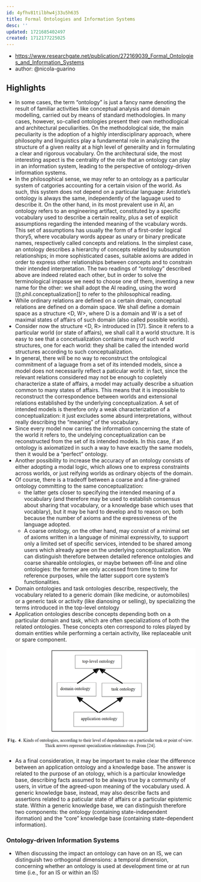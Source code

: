 ```yaml
---
id: 4yfhv81tilbhw4j33u5h635
title: Formal Ontologies and Information Systems
desc: ''
updated: 1721685402497
created: 1712177225025
---
```


- https://www.researchgate.net/publication/272169039_Formal_Ontologies_and_Information_Systems
- author: @nicola-guarino

## Highlights

- In some cases, the term “ontology” is just a fancy name denoting the result of familiar activities like conceptual analysis and domain modelling, carried out by means of standard methodologies. In many cases, however, so-called ontologies present their own methodlogical and architectural peculiarities. On the methodological side, the main peculiarity is the adoption of a highly interdisciplinary approach, where philosophy and linguistics play a fundamental role in analyzing the structure of a given reality at a high level of generality and in formulating a clear and rigorous vocabulary. On the architectural side, the most interesting aspect is the centrality of the role that an ontology can play in an information system, leading to the perspective of ontology-driven information systems.
- In the philosophical sense, we may refer to an ontology as a particular system of catgories accounting for a certain vision of the world. As such, this system does not depend on a particular language: Aristotle’s ontology is always the same, independently of the laguage used to describe it. On the other hand, in its most prevalent use in AI, an ontology refers to an engineering artifact, constituted by a specific vocabulary used to describe a certain reality, plus a set of explicit assumptions regarding the intended meaning of the vcabulary words. This set of assumptions has usually the form of a first-order logical thory5, where vocabulary words appear as unary or binary predicate names, respectively called concepts and relations. In the simplest case, an ontology describes a hierarchy of concepts related by subsumption relationships; in more sophisticated cases, suitable axioms are added in order to express other relationships between concepts and to constrain their intended interpretation. The two readings of “ontology” described above are indeed related each other, but in order to solve the terminological impasse we need to choose one of them, inventing a new name for the other: we shall adopt the AI reading, using the word [[t.phil.conceptualization]] to refer to the philosophical reading.
- While ordinary relations are defined on a certain dmain, conceptual relations are defined on a domain space. We shall define a domain space as a structure <D, W>, where D is a domain and W is a set of maximal states of affairs of such domain (also called possible worlds).
- Consider now the structure <D, R> introduced in [17]. Since it refers to a particular world (or state of affairs), we shall call it a world structure. It is easy to see that a concetualization contains many of such world structures, one for each world: they shall be called the intended world structures according to such conceptualization.
- In general, there will be no way to reconstruct the ontological commitment of a laguage from a set of its intended models, since a model does not necessarily reflect a paticular world: in fact, since the relevant relations considered may not be enough to copletely characterize a state of affairs, a model may actually describe a situation common to many states of affairs. This means that it is impossible to reconstruct the correspondence between worlds and extensional relations established by the underlying conceptualization. A set of intended models is therefore only a weak characterization of a conceptualization: it just excludes some absurd interpretations, without really describing the “meaning” of the vocabulary.
- Since every model now carries the information concerning the state of the world it refers to, the undelying conceptualization can be reconstructed from the set of its intended models. In this case, if an ontology is axiomatized in such a way to have exactly the same models, then it would be a “perfect” ontology.
- Another possibility to increase the accuracy of an ontology consists of either adopting a modal logic, which allows one to express constraints across worlds, or just reifying worlds as ordinary objects of the domain. 
- Of course, there is a tradeoff between a coarse and a fine-grained ontology committing to the same conceptualization: 
  - the latter gets closer to specifying the intended meaning of a vocabulary (and therefore may be used to establish consensus about sharing that vocabulary, or a knowledge base which uses that vocablary), but it may be hard to develop and to reason on, both because the number of axioms and the expressiveness of the language adopted. 
  - A coarse ontology, on the other hand, may consist of a minimal set of axioms written in a language of minimal expressivity, to support only a limited set of specific services, intended to be shared among users which already agree on the underlying conceptualization. We can distinguish therefore between detailed reference ontologies and coarse shareable ontologies, or maybe between off-line and oline ontologies: the former are only accessed from time to time for reference purposes, while the latter support core system’s functionalities.
- Domain ontologies and task ontologies describe, respectively, the vocabulary related to a generic domain (like medicine, or automobiles) or a generic task or activity (like dianosing or selling), by specializing the terms introduced in the top-level ontology
- Application ontologies describe concepts depending both on a particular domain and task, which are often specializations of both the related ontologies. These concepts oten correspond to roles played by domain entities while performing a certain activity, like replaceable unit or spare component.

![](/assets/images/2024-04-03-14-12-59.png)


- As a final consideration, it may be important to make clear the difference between an application ontology and a knowledge base. The answer is related to the purpose of an otology, which is a particular knowledge base, describing facts assumed to be always true by a community of users, in virtue of the agreed-upon meaning of the vocabulary used. A generic knowledge base, instead, may also describe facts and assertions related to a paticular state of affairs or a particular epistemic state. Within a generic knowledge base, we can distinguish therefore two components: the ontology (containing state-independent iformation) and the “core” knowledge base (containing state-dependent information).

### Ontology-driven Information Systems

- When discussing the impact an ontology can have on an IS, we can distinguish two orthogonal dimensions: a temporal dimension, concerning whether an ontology is used at development time or at run time (i.e., for an IS or within an IS)